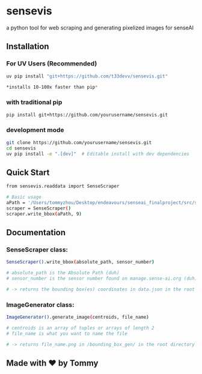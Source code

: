 # sensevis

a python tool for web scraping and generating pixelized images for senseAI 

## Installation

### For UV Users (Recommended)
```bash
uv pip install "git+https://github.com/t33devv/sensevis.git"

*installs 10-100x faster than pip*
```

### with traditional pip
```bash
pip install git+https://github.com/yourusername/sensevis.git
```

### development mode
```bash
git clone https://github.com/yourusername/sensevis.git
cd sensevis
uv pip install -e ".[dev]"  # Editable install with dev dependencies
```

## Quick Start
```bash
from sensevis.readdata import SenseScraper

# Basic usage
aPath = '/Users/tommyzhou/Desktop/endeavours/senseai_finalproject/src/sensevis'
scraper = SenseScraper()
scraper.write_bbox(aPath, 9)
```

## Documentation

### SenseScraper class:
```bash
SenseScraper().write_bbox(absolute_path, sensor_number)

# absolute_path is the Absolute Path (duh)
# sensor_number is the sensor number found on manage.sense-ai.org (duh)

# -> returns the bounding box(es) coordinates in data.json in the root folder
```

### ImageGenerator class:
```bash
ImageGenerator().generate_image(centroids, file_name)

# centroids is an array of tuples or arrays of length 2
# file_name is what you want to name the file

# -> returns file_name.png in /bounding_box_gen/ in the root directory
```

## Made with ❤️ by Tommy
